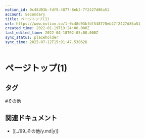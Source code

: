 ```yaml
---
notion_id: 0c48d93b-fdf5-4877-8eb2-7f2427d86a51
account: Secondary
title: ページトップ(1)
url: https://www.notion.so/1-0c48d93bfdf548778eb27f2427d86a51
created_time: 2022-01-19T19:24:00.000Z
last_edited_time: 2022-04-18T02:05:00.000Z
sync_status: placeholder
sync_time: 2025-07-12T15:01:47.530628
---
```

# ページトップ(1)


## タグ

#その他 

## 関連ドキュメント

- [[../99_その他/y.md|y]]
